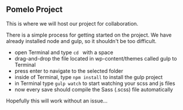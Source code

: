 Pomelo Project
---

This is where we will host our project for collaboration.

There is a simple process for getting started on the project. We have already installed node and gulp, so it shouldn't be too difficult.

- open Terminal and type `cd ` with a space
- drag-and-drop the file located in wp-content/themes called gulp to Terminal
- press enter to navigate to the selected folder
- inside of Terminal, type `npm install` to install the gulp project
- in Terminal type `gulp watch` to start watching your scss and js files
- now every save should compile the Sass (.scss) file automatically

Hopefully this will work without an issue...